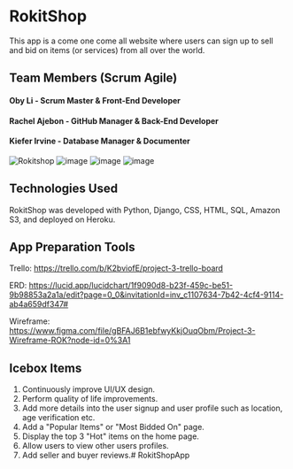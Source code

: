 # RokitShop

This app is a come one come all website where users can sign up to sell and bid on items (or services) from all over the world. 

## Team Members (Scrum Agile)
#### Oby Li - Scrum Master & Front-End Developer
#### Rachel Ajebon - GitHub Manager & Back-End Developer
#### Kiefer Irvine - Database Manager & Documenter

![Rokitshop](https://user-images.githubusercontent.com/103070722/180294390-e7ec806e-6a06-4b8a-bd52-cf1373628dbd.png)
![image](https://user-images.githubusercontent.com/72634228/204241733-cdeccc27-1ca8-44ef-bde3-16e0bc73b933.png)
![image](https://user-images.githubusercontent.com/72634228/204242972-aaa6dbb8-5ba2-4868-8778-8e23a3899b28.png)
![image](https://user-images.githubusercontent.com/72634228/204243137-16d148d8-9e3e-4bb4-a3f7-2802cde8d585.png)

## Technologies Used

RokitShop was developed with Python, Django, CSS, HTML, SQL, Amazon S3, and deployed on Heroku.

## App Preparation Tools

Trello: https://trello.com/b/K2bviofE/project-3-trello-board

ERD: https://lucid.app/lucidchart/1f9090d8-b23f-459c-be51-9b98853a2a1a/edit?page=0_0&invitationId=inv_c1107634-7b42-4cf4-9114-ab4a659df347#

Wireframe: https://www.figma.com/file/gBFAJ6B1ebfwyKkjOuqObm/Project-3-Wireframe-ROK?node-id=0%3A1

## Icebox Items

1. Continuously improve UI/UX design.
2. Perform quality of life improvements.
3. Add more details into the user signup and user profile such as location, age verification etc.
4. Add a "Popular Items" or "Most Bidded On" page.
5. Display the top 3 "Hot" items on the home page.
6. Allow users to view other users profiles.
7. Add seller and buyer reviews.# RokitShopApp
